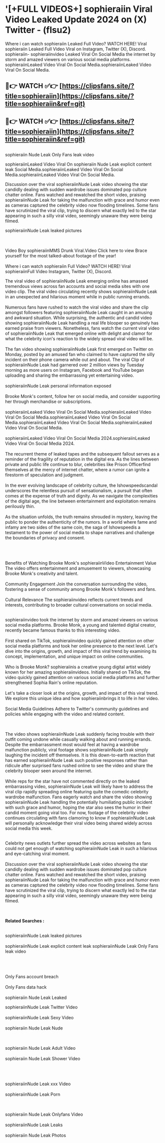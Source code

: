 #  '[+FULL VIDEOS+] sophieraiin Viral Video Leaked Update 2024 on (X) Twitter - (flsu2)

Where i can watch sophieraiin Leaked Full Video? WATCH HERE! Viral sophieraiin Leaked Full Video Viral on Instagram, Twitter (X), Discord.
sophieraiin- sophieraiinvideo Leaked Viral On Social Media the internet by storm and amazed viewers on various social media platforms.
sophieraiinLeaked Video Viral On Social Media.sophieraiinLeaked Video Viral On Social Media.




## 🔴👉 WATCH ✅👉 [https://clipsfans.site/?title=sophieraiin](https://clipsfans.site/?title=sophieraiin&ref=git)


## 🔴👉 WATCH ✅👉 [https://clipsfans.site/?title=sophieraiin](https://clipsfans.site/?title=sophieraiin&ref=git)
##


sophieraiin Nude Leak Only Fans leak video 


sophieraiinLeaked Video Viral On  sophieraiin Nude Leak explicit content leak Social Media.sophieraiinLeaked Video Viral On Social Media.sophieraiinLeaked Video Viral On Social Media.



Discussion over the viral sophieraiinNude Leak video showing the star candidly dealing with sudden wardrobe issues dominated pop culture chatter online. Fans watched and rewatched the short video, praising sophieraiinNude Leak for taking the malfunction with grace and humor even as cameras captured the celebrity video now flooding timelines. Some fans have scrutinized the viral clip, trying to discern what exactly led to the star appearing in such a silly viral video, seemingly unaware they were being filmed.


sophieraiinNude Leak leaked pictures


  <br>

  <br>
Video Boy sophieraiinMMS Drunk Viral.Video Click here to view Brace yourself for the most talked-about footage of the year!
<br><br>
Where i can watch sophieraiin Full Video? WATCH HERE! Viral sophieraiinFull Video Instagram, Twitter (X), Discord.

The viral video of sophieraiinNude Leak emerging online has amassed tremendous views across fan accounts and social media sites with one video clip. The viral video circulating recently shows sophieraiinNude Leak in an unexpected and hilarious moment while in public running errands.
<br><br>
Numerous fans have rushed to watch the viral video and share the clip amongst followers featuring sophieraiinNude Leak caught in an amusing and awkward situation. While surprising, the authentic and candid video showing sophieraiinNude Leak handling a real life blooper so genuinely has earned praise from viewers. Nonetheless, fans watch the current viral video of sophieraiinNude Leak that emerged online with delight and clamor for what the celebrity icon's reaction to the widely spread viral video will be.
<br><br>
The fan video showing sophieraiinNude Leak first emerged on Twitter on Monday, posted by an amused fan who claimed to have captured the silly incident on their phone camera while out and about. The viral Clip of sophieraiinNude Leak had garnered over 2 million views by Tuesday morning as more users on Instagram, Facebook and YouTube began uploading and sharing the embarrassing yet entertaining video.
<br><br>
sophieraiinNude Leak personal information exposed
<br><br>
Brooke Monk's content, follow her on social media, and consider supporting her through merchandise or subscriptions.
<br><br>
sophieraiinLeaked Video Viral On Social Media.sophieraiinLeaked Video Viral On Social Media.sophieraiinLeaked Video Viral On Social Media.sophieraiinLeaked Video Viral On Social Media.sophieraiinLeaked Video Viral On Social Media.
<br><br>
sophieraiinLeaked Video Viral On Social Media 2024.sophieraiinLeaked Video Viral On Social Media 2024.
<br><br>
The recurrent theme of leaked tapes and the subsequent fallout serves as a reminder of the fragility of reputation in the digital era. As the lines between private and public life continue to blur, celebrities like Prison Officerfind themselves at the mercy of internet chatter, where a rumor can ignite a firestorm of speculation and judgment.
<br><br>
In the ever evolving landscape of celebrity culture, the Ishowspeedscandal underscores the relentless pursuit of sensationalism, a pursuit that often comes at the expense of truth and dignity. As we navigate the complexities of the digital age, the line between entertainment and exploitation remains perilously thin.
<br><br>
As the situation unfolds, the truth remains shrouded in mystery, leaving the public to ponder the authenticity of the rumors. In a world where fame and infamy are two sides of the same coin, the saga of Ishowspeedis a testament to the power of social media to shape narratives and challenge the boundaries of privacy and consent.
<br><br>

<br><br>
Benefits of Watching Brooke Monk's sophieraiinVideo Entertainment Value The video offers entertainment and amusement to viewers, showcasing Brooke Monk's creativity and talent.
<br><br>
Community Engagement Join the conversation surrounding the video, fostering a sense of community among Brooke Monk's followers and fans.
<br><br>
Cultural Relevance The sophieraiinvideo reflects current trends and interests, contributing to broader cultural conversations on social media.
<br><br>


sophieraiinvideo took the internet by storm and amazed viewers on various social media platforms. Brooke Monk, a young and talented digital creator, recently became famous thanks to this interesting video.
<br><br>
First shared on TikTok, sophieraiinvideo quickly gained attention on other social media platforms and took her online presence to the next level. Let's dive into the origins, growth, and impact of this viral trend by examining its concept, implementation, and unique impact on online communities.
<br><br>
Who is Brooke Monk? sophieraiinis a creative young digital artist widely known for her amazing sophieraiinvideos. Initially shared on TikTok, the video quickly gained attention on various social media platforms and further strengthened Sophia Rain's online reputation.
<br><br>
Let's take a closer look at the origins, growth, and impact of this viral trend. We explore this unique idea and how sophieraiinbrings it to life in her video.
<br><br>
Social Media Guidelines Adhere to Twitter's community guidelines and policies while engaging with the video and related content.


<br><br>
The video shows sophieraiinNude Leak suddenly facing trouble with their outfit coming undone while casually walking about and running errands. Despite the embarrassment most would feel at having a wardrobe malfunction publicly, viral footage shows sophieraiinNude Leak simply laughing the incident off themselves. It is this down-to-earth reaction that has earned sophieraiinNude Leak such positive responses rather than ridicule after surprised fans rushed online to see the video and share the celebrity blooper seen around the internet.
<br><br>
While reps for the star have not commented directly on the leaked embarrassing video, sophieraiinNude Leak will likely have to address the viral clip rapidly spreading online featuring quite the comedic celebrity wardrobe malfunction. Fans eagerly watch and share the video showing sophieraiinNude Leak handling the potentially humiliating public incident with such grace and humor, hoping the star also sees the humor in their candid moment going viral too. For now, footage of the celebrity video continues circulating with fans clamoring to know if sophieraiinNude Leak will personally acknowledge their viral video being shared widely across social media this week.
<br><br>

Celebrity news outlets further spread the video across websites as fans could not get enough of watching sophieraiinNude Leak in such a hilarious and eye-catching viral moment.
<br><br>
Discussion over the viral sophieraiinNude Leak video showing the star candidly dealing with sudden wardrobe issues dominated pop culture chatter online. Fans watched and rewatched the short video, praising sophieraiinNude Leak for taking the malfunction with grace and humor even as cameras captured the celebrity video now flooding timelines. Some fans have scrutinized the viral clip, trying to discern what exactly led to the star appearing in such a silly viral video, seemingly unaware they were being filmed.


<br><br>
<strong>Related Searches :</strong>
<br><br>

sophieraiinNude Leak leaked pictures
<br><br>
sophieraiinNude Leak explicit content leak
sophieraiinNude Leak Only Fans leak video
<br><br>

<br><br>
Only Fans account breach
<br><br>
Only Fans data hack
<br><br>
sophieraiin Nude Leak Leaked

sophieraiinNude Leak Twitter Video
<br><br>
sophieraiinNude Leak Sexy Video
<br><br>
sophieraiin Nude Leak Nude

<br><br>
sophieraiin Nude Leak Adult Video
<br><br>
sophieraiin Nude Leak Shower Video
<br><br>

<br><br>
sophieraiinNude Leak xxx Video
<br><br>
sophieraiinNude Leak Porn

<br><br>
sophieraiin Nude Leak Onlyfans Video
<br><br>
sophieraiinNude Leak Leaks
<br><br>
sophieraiin Nude Leak Photos